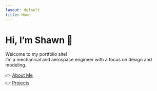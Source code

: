 ```yaml
---
layout: default
title: Home
---
```


# Hi, I’m Shawn 👋
Welcome to my portfolio site!  
I’m a mechanical and aerospace engineer with a focus on design and modeling.

👉 [About Me](about.md)  
👉 [Projects](projects.md)  
